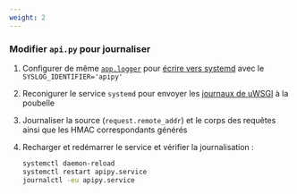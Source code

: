 ```yaml
---
weight: 2
---
```

### Modifier `api.py` pour journaliser

1. Configurer de même [`app.logger`](https://flask.palletsprojects.com/en/2.2.x/logging/)
   pour [écrire vers systemd](https://github.com/systemd/python-systemd#notes)
   avec le `SYSLOG_IDENTIFIER='apipy'`

2. Reconigurer le service `systemd` pour envoyer les
  [journaux de uWSGI](https://uwsgi-docs.readthedocs.io/en/latest/Logging.html#basic-logging-to-files)
   à la poubelle

3. Journaliser la source (`request.remote_addr`) et le corps des requêtes
   ainsi que les HMAC correspondants générés

4. Recharger et redémarrer le service et vérifier la journalisation :

   ```sh
   systemctl daemon-reload
   systemctl restart apipy.service
   journalctl -eu apipy.service
   ```

